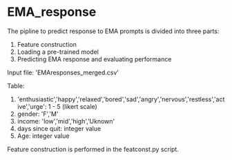 # EMA_response

The pipline to predict response to EMA prompts is divided into three parts:
1. Feature construction 
2. Loading a pre-trained model 
3. Predicting EMA response and evaluating performance 

Input file: 'EMAresponses_merged.csv'

Table:
1. 'enthusiastic','happy','relaxed','bored','sad','angry','nervous','restless','active','urge': 1 - 5 (likert scale)
2. gender: 'F','M'
3. income: 'low','mid','high','Uknown'
4. days since quit: integer value
5. Age: integer value 


Feature construction is performed in the featconst.py script. 


